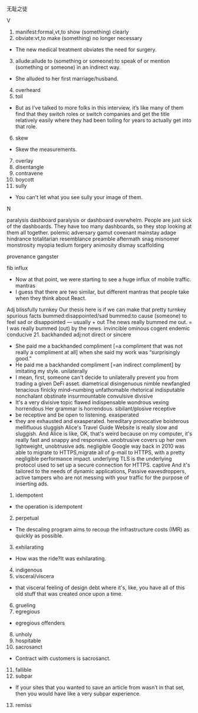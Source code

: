 无耻之徒


V
1. manifest:formal,vt,to show (something) clearly
2. obviate:vt,to make (something) no longer necessary
- The new medical treatment obviates the need for surgery.
3. allude:allude to (something or someone):to speak of or mention (something or someone) in an indirect way.
- She alluded to her first marriage/husband.
4. overheard
5. toil
- But as I’ve talked to more folks in this interview, it’s like many of them find that they switch roles or switch companies and get the title relatively easily where they had been toiling for years to actually get into that role.
6. skew
- Skew the measurements.
7. overlay
8. disentangle
9. contravene
10. boycott
11. sully
- You can't let what you see sully your image of them.

N

paralysis
dashboard paralysis or dashboard overwhelm. People are just sick of the dashboards. They have too many dashboards, so they stop looking at them all together. 
polemic
adversary
gamut
covenant
mainstay
adage
hindrance
totalitarian
resemblance
preamble
aftermath
snag
misnomer
monstrosity
myopia
tedium
forgery
animosity
dismay
scaffolding

provenance
gangster

fib
influx
- Now at that point, we were starting to see a huge influx of mobile traffic.
mantras
- I guess that there are two similar, but different mantras that people take when they think about React. 

Adj
blissfully
turnkey
Our thesis here is if we can make that pretty turnkey
spurious facts
bummed:disappointed/sad
bummed:to cause (someone) to feel sad or disappointed — usually + out
The news really bummed me out. = I was really bummed (out) by the news.
invincible
ominous
cogent
endemic
conducive
21. backhanded adj:not direct or sincere
- She paid me a backhanded compliment [=a compliment that was not really a compliment at all] when she said my work was “surprisingly good.”
- He paid me a backhanded compliment [=an indirect compliment] by imitating my style.
unilaterally
-  I mean, first, someone can't decide to unilaterally prevent you from trading a given DeFi asset. 
diametrical
disingenuous
nimble
newfangled
tenacious
finicky
mind–numbing 
unfathomable
rhetorical
indisputable
nonchalant
obstinate
insurmountable
convulsive
divisive
- It's a very divisive topic
flawed
indispensable
wondrous
vexing
horrendous
Her grammar is horrendous.
sibilant/plosive
receptive
- be receptive and be open to listening.
exasperated
- they are exhausted and exasperated.
hereditary
provocative
boisterous
mellifluous
sluggish
Alice's Travel Guide Website is really slow and sluggish.
And Alice is like, OK, that's weird because on my computer,
it's really fast and snappy and responsive.
unobtrusive
covers up her own lightweight, unobtrusive ads.
negligible
 Google way back in 2010 was able to migrate to HTTPS,migrate all of g-mail to HTTPS, with a pretty negligible performance impact.
underlying
TLS is the underlying protocol used to set up a secure connection for HTTPS.
captive
And it's tailored to the needs of dynamic applications,
Passive eavesdroppers, active tampers
who are not messing with your traffic for the purpose of inserting ads.
1. idempotent
- the operation is idempotent
2. perpetual
- The descaling program aims to recoup the infrastructure costs (IMR) as quickly as possible.
3. exhilarating
- How was the ride?It was exhilarating.
4. indigenous
5. visceral/viscera
- that visceral feeling of design debt where it's, like, you have all of this old stuff that was created once upon a time.
6. grueling
7. egregious
- egregious offenders 
8. unholy
9. hospitable
10. sacrosanct
- Contract with customers is sacrosanct.
11. fallible
12. subpar
- If your sites that you wanted to save an article from wasn’t in that set, then you would have like a very subpar experience.
13. remiss

